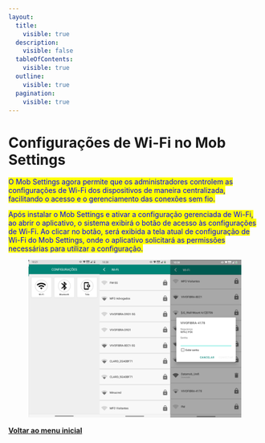 ```yaml
---
layout:
  title:
    visible: true
  description:
    visible: false
  tableOfContents:
    visible: true
  outline:
    visible: true
  pagination:
    visible: true
---
```


# Configurações de Wi-Fi no Mob Settings

<mark style="color:blue;">O Mob Settings agora permite que os administradores controlem as configurações de Wi-Fi dos dispositivos de maneira centralizada, facilitando o acesso e o gerenciamento das conexões sem fio.</mark>&#x20;

<mark style="color:blue;">Após instalar o Mob Settings e ativar a configuração gerenciada de Wi-Fi, ao abrir o aplicativo, o sistema exibirá o botão de acesso às configurações de Wi-Fi. Ao clicar no botão, será exibida a tela atual de configuração de Wi-Fi do Mob Settings, onde o aplicativo solicitará as permissões necessárias para utilizar a configuração.</mark>

<figure><img src="../../.gitbook/assets/image (231).png" alt=""><figcaption></figcaption></figure>

[**Voltar ao menu inicial**](./)
